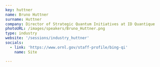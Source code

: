 ```yaml
---
key: huttner
name: Bruno Huttner
surname: Huttner
company: Director of Strategic Quantum Initiatives at ID Quantique
photoURL: /images/speakers/Bruno_Huttner.png
type: industry
website: '/sessions/industry_huttner'
socials:
  - link: 'https://www.ornl.gov/staff-profile/bing-qi'
    name: Site

---
```

